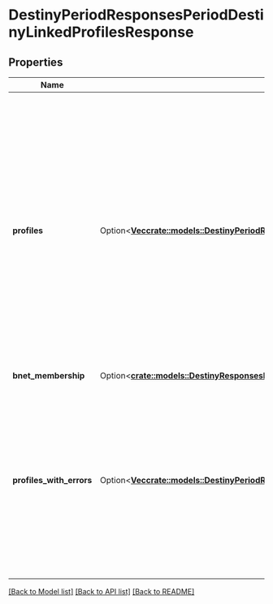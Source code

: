 # DestinyPeriodResponsesPeriodDestinyLinkedProfilesResponse

## Properties

Name | Type | Description | Notes
------------ | ------------- | ------------- | -------------
**profiles** | Option<[**Vec<crate::models::DestinyPeriodResponsesPeriodDestinyProfileUserInfoCard>**](Destiny.Responses.DestinyProfileUserInfoCard.md)> | Any Destiny account for whom we could successfully pull characters will be returned here, as the Platform-level summary of user data. (no character data, no Destiny account data other than the Membership ID and Type so you can make further queries) | [optional]
**bnet_membership** | Option<[**crate::models::DestinyResponsesDestinyLinkedProfilesResponseBnetMembership**](Destiny_Responses_DestinyLinkedProfilesResponse_bnetMembership.md)> |  | [optional]
**profiles_with_errors** | Option<[**Vec<crate::models::DestinyPeriodResponsesPeriodDestinyErrorProfile>**](Destiny.Responses.DestinyErrorProfile.md)> | This is brief summary info for profiles that we believe have valid Destiny info, but who failed to return data for some other reason and thus we know that subsequent calls for their info will also fail. | [optional]

[[Back to Model list]](../README.md#documentation-for-models) [[Back to API list]](../README.md#documentation-for-api-endpoints) [[Back to README]](../README.md)


